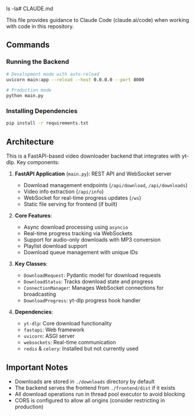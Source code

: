 ls -la# CLAUDE.md

This file provides guidance to Claude Code (claude.ai/code) when working with code in this repository.

## Commands

### Running the Backend
```bash
# Development mode with auto-reload
uvicorn main:app --reload --host 0.0.0.0 --port 8000

# Production mode
python main.py
```

### Installing Dependencies
```bash
pip install -r requirements.txt
```

## Architecture

This is a FastAPI-based video downloader backend that integrates with yt-dlp. Key components:

1. **FastAPI Application** (`main.py`): REST API and WebSocket server
   - Download management endpoints (`/api/download`, `/api/downloads`)
   - Video info extraction (`/api/info`)
   - WebSocket for real-time progress updates (`/ws`)
   - Static file serving for frontend (if built)

2. **Core Features**:
   - Async download processing using `asyncio`
   - Real-time progress tracking via WebSockets
   - Support for audio-only downloads with MP3 conversion
   - Playlist download support
   - Download queue management with unique IDs

3. **Key Classes**:
   - `DownloadRequest`: Pydantic model for download requests
   - `DownloadStatus`: Tracks download state and progress
   - `ConnectionManager`: Manages WebSocket connections for broadcasting
   - `DownloadProgress`: yt-dlp progress hook handler

4. **Dependencies**:
   - `yt-dlp`: Core download functionality
   - `fastapi`: Web framework
   - `uvicorn`: ASGI server
   - `websockets`: Real-time communication
   - `redis` & `celery`: Installed but not currently used

## Important Notes

- Downloads are stored in `./downloads` directory by default
- The backend serves the frontend from `./frontend/dist` if it exists
- All download operations run in thread pool executor to avoid blocking
- CORS is configured to allow all origins (consider restricting in production)